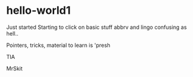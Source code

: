 # hello-world1
Just started
Starting to click on basic stuff abbrv and lingo confusing as hell..

Pointers, tricks, material to learn is 'presh 

TIA 

MrSkit 
